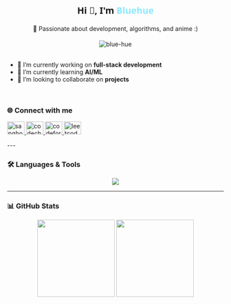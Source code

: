 <h2 align="center" style="font-family: 'Segoe UI', Tahoma, Geneva, Verdana, sans-serif;">
  Hi 👋, I'm <span style="color:#8be9fd;">Bluehue</span>
</h2>

<h4 align="center" style="font-weight: normal;">
  🚀 Passionate about development, algorithms, and anime :)
</h4>

<div align="center">
  <img src="https://komarev.com/ghpvc/?username=blue-hue&label=Profile%20views&color=0e75b6&style=flat" alt="blue-hue" />
</div>

<br/>

- 🔭 I’m currently working on **full-stack development**  
- 🌱 I’m currently learning **AI/ML**  
- 🤝 I’m looking to collaborate on **projects**

<br/>


### 🌐 Connect with me
<div>
<p align="left">
  <a href="https://linkedin.com/in/sapghosh30" target="blank">
    <img src="https://raw.githubusercontent.com/rahuldkjain/github-profile-readme-generator/master/src/images/icons/Social/linked-in-alt.svg" alt="sapghosh30" height="30" width="40" />
  </a>
  <a href="https://www.codechef.com/users/bluehue3011" target="blank">
    <img src="https://cdn.jsdelivr.net/npm/simple-icons@3.1.0/icons/codechef.svg" alt="codechef" height="30" width="40" />
  </a>
  <a href="https://codeforces.com/profile/bluehue" target="blank">
    <img src="https://raw.githubusercontent.com/rahuldkjain/github-profile-readme-generator/master/src/images/icons/Social/codeforces.svg" alt="codeforces" height="30" width="40" />
  </a>
  <a href="https://www.leetcode.com/bluehue03" target="blank">
    <img src="https://raw.githubusercontent.com/rahuldkjain/github-profile-readme-generator/master/src/images/icons/Social/leet-code.svg" alt="leetcode" height="30" width="40" />
  </a>
</p>
</div>
---
<a href="https://www.animatedimages.org/cat-lines-562.htm"><img src="https://www.animatedimages.org/data/media/562/animated-line-image-0172.gif" border="0" alt="animated-line-image-0172" width = 100% height = 2px /></a>

### 🛠️ Languages & Tools

<p align="center">
  <img src="https://skillicons.dev/icons?i=cpp,python,java,js,dart,html,css,react,nextjs,nodejs,express,mongodb,mysql,postgresql,sqlite,redis,git,figma,flutter,firebase,postman,linux,tailwind,django,photoshop,illustrator,appwrite,blender" />
</p>

---

### 📊 GitHub Stats

<div align="center">
  <img src="https://github-readme-stats.vercel.app/api?username=blue-hue&show_icons=true&theme=tokyonight" height="180" />
  <img src="https://github-readme-stats.vercel.app/api/top-langs?username=blue-hue&show_icons=true&locale=en&layout=compact&theme=tokyonight" height="180" />
</div>

